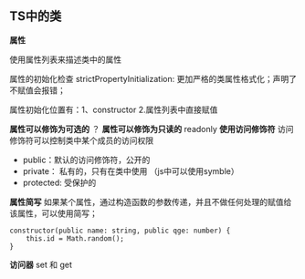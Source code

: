 ## TS中的类

**属性**

使用属性列表来描述类中的属性

属性的初始化检查
strictPropertyInitialization: 更加严格的类属性格式化；声明了不赋值会报错；

属性初始化位置有：1、constructor  2.属性列表中直接赋值

**属性可以修饰为可选的**  ？
**属性可以修饰为只读的**  readonly
**使用访问修饰符**
访问修饰符可以控制类中某个成员的访问权限

- public：默认的访问修饰符，公开的
- private： 私有的，只有在类中使用  （js中可以使用symble）
- protected: 受保护的

**属性简写**
如果某个属性，通过构造函数的参数传递，并且不做任何处理的赋值给该属性，可以使用简写；

```
constructor(public name: string, public qge: number) {
    this.id = Math.random();
}
```

**访问器**
set 和 get


